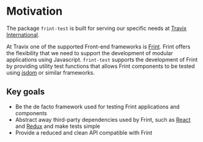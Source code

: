 # Motivation

The package `frint-test` is built for serving our specific needs at [Travix International](http://travix.com).

At Travix one of the supported Front-end frameworks is [Frint](https://travix-international.github.io/frint/). Frint offers the flexibility that we need to support the development of modular applications using Javascript.  `frint-test` supports the development of Frint by providing utility test functions that allows Frint components to be tested using [jsdom](https://www.npmjs.com/package/jsdom) or similar frameworks.

## Key goals

* Be the de facto framework used for testing Frint applications and components
* Abstract away third-party dependencies used by Frint, such as [React](https://facebook.github.io/react/) and [Redux](http://redux.js.org/) and make tests simple
* Provide a reduced and clean API compatible with Frint

